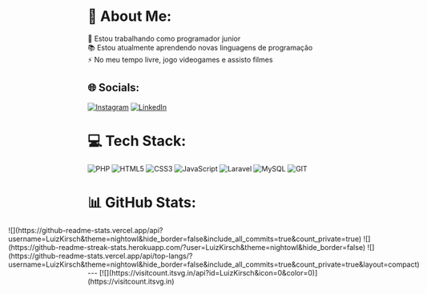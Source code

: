 # 💫 About Me:
🔭 Estou trabalhando como programador junior<br>📚 Estou atualmente aprendendo novas linguagens de programação<br>⚡ No meu tempo livre, jogo videogames e assisto filmes


## 🌐 Socials:
[![Instagram](https://img.shields.io/badge/Instagram-%23E4405F.svg?logo=Instagram&logoColor=white)](https://instagram.com/quirsshe) [![LinkedIn](https://img.shields.io/badge/LinkedIn-%230077B5.svg?logo=linkedin&logoColor=white)](https://linkedin.com/in/luiz-kirsch-177555187) 

# 💻 Tech Stack:
![PHP](https://img.shields.io/badge/php-%23777BB4.svg?style=flat&logo=php&logoColor=white) ![HTML5](https://img.shields.io/badge/html5-%23E34F26.svg?style=flat&logo=html5&logoColor=white) ![CSS3](https://img.shields.io/badge/css3-%231572B6.svg?style=flat&logo=css3&logoColor=white) ![JavaScript](https://img.shields.io/badge/javascript-%23323330.svg?style=flat&logo=javascript&logoColor=%23F7DF1E) ![Laravel](https://img.shields.io/badge/laravel-%23FF2D20.svg?style=flat&logo=laravel&logoColor=white) ![MySQL](https://img.shields.io/badge/mysql-%2300000f.svg?style=flat&logo=mysql&logoColor=white) ![GIT](https://img.shields.io/badge/Git-fc6d26?style=flat&logo=git&logoColor=white)
# 📊 GitHub Stats:

<div style="display: flex; flex-wrap: wrap; justify-content: center;">
  ![](https://github-readme-stats.vercel.app/api?username=LuizKirsch&theme=nightowl&hide_border=false&include_all_commits=true&count_private=true)
  ![](https://github-readme-streak-stats.herokuapp.com/?user=LuizKirsch&theme=nightowl&hide_border=false)
  ![](https://github-readme-stats.vercel.app/api/top-langs/?username=LuizKirsch&theme=nightowl&hide_border=false&include_all_commits=true&count_private=true&layout=compact)
</div>
---
[![](https://visitcount.itsvg.in/api?id=LuizKirsch&icon=0&color=0)](https://visitcount.itsvg.in)
